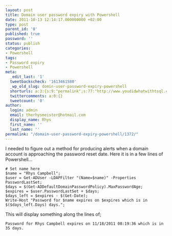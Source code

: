 ```yaml
---
layout: post
title: Domain user password expiry with Powershell
date: 2011-10-13 12:14:17.000000000 +02:00
type: post
parent_id: '0'
published: true
password: ''
status: publish
categories:
- Powershell
tags:
- Password expiry
- Powershell
meta:
  _edit_last: '1'
  tweetbackscheck: '1613461580'
  _wp_old_slug: domin-user-password-expiry-powershell
  shorturls: a:3:{s:9:"permalink";s:77:"http://www.youdidwhatwithtsql.com/domain-user-password-expiry-powershell/1372";s:7:"tinyurl";s:26:"http://tinyurl.com/3mq5xs3";s:4:"isgd";s:19:"http://is.gd/5P4fn6";}
  twittercomments: a:0:{}
  tweetcount: '0'
author:
  login: admin
  email: therhysmeister@hotmail.com
  display_name: Rhys
  first_name: ''
  last_name: ''
permalink: "/domain-user-password-expiry-powershell/1372/"
---
```

I needed to figure out a method for producing alerts when a domain account is approaching the password reset date. Here it is in a few lines of Powershell...

```
# Set name here
$name = "Rhys Campbell";
$user = Get-ADUser -LDAPFilter "(Name=$name)" -Properties PasswordLastSet;
$days = $(Get-ADDefaultDomainPasswordPolicy).MaxPasswordAge;
$expires = $user.PasswordLastSet + $days;
$days_left = $expires - $(Get-Date);
Write-Host "Password for $name expires on $expires which is in $($days_left.Days) days.";
```

This will display something along the lines of;

```
Password for Rhys Campbell expires on 11/18/2011 08:19:36 which is in 35 days.
```

